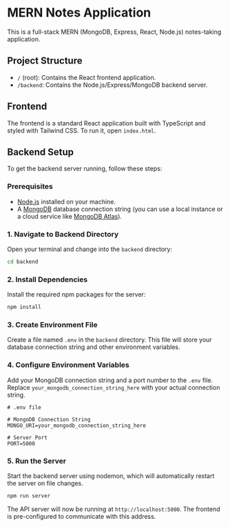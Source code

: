 # MERN Notes Application

This is a full-stack MERN (MongoDB, Express, React, Node.js) notes-taking application.

## Project Structure

- `/` (root): Contains the React frontend application.
- `/backend`: Contains the Node.js/Express/MongoDB backend server.

## Frontend

The frontend is a standard React application built with TypeScript and styled with Tailwind CSS. To run it, open `index.html`.

## Backend Setup

To get the backend server running, follow these steps:

### Prerequisites

- [Node.js](https://nodejs.org/) installed on your machine.
- A [MongoDB](https://www.mongodb.com/) database connection string (you can use a local instance or a cloud service like [MongoDB Atlas](https://www.mongodb.com/cloud/atlas)).

### 1. Navigate to Backend Directory

Open your terminal and change into the `backend` directory:
```bash
cd backend
```

### 2. Install Dependencies

Install the required npm packages for the server:
```bash
npm install
```

### 3. Create Environment File

Create a file named `.env` in the `backend` directory. This file will store your database connection string and other environment variables.

### 4. Configure Environment Variables

Add your MongoDB connection string and a port number to the `.env` file. Replace `your_mongodb_connection_string_here` with your actual connection string.

```env
# .env file

# MongoDB Connection String
MONGO_URI=your_mongodb_connection_string_here

# Server Port
PORT=5000
```

### 5. Run the Server

Start the backend server using nodemon, which will automatically restart the server on file changes.

```bash
npm run server
```

The API server will now be running at `http://localhost:5000`. The frontend is pre-configured to communicate with this address.
